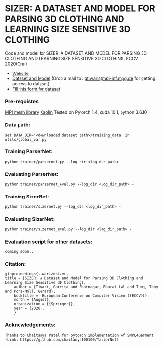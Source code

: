 # SIZER: A DATASET AND MODEL FOR PARSING 3D CLOTHING AND LEARNING SIZE SENSITIVE 3D CLOTHING

Code and model for SIZER: A DATASET AND MODEL FOR PARSING 3D CLOTHING AND LEARNING SIZE SENSITIVE 3D CLOTHING, ECCV 2020(Oral)

  - [Website](https://virtualhumans.mpi-inf.mpg.de/sizer/) 
  - [Dataset and Model](https://nextcloud.mpi-klsb.mpg.de/index.php/s/nx6wK6BJFZCTF8C)
    (Drop a mail to : gtiwari@mpi-inf.mpg.de for getting access to dataset)
  - [Fill this form for dataset](https://docs.google.com/forms/d/e/1FAIpQLSddBep3Eif1gI-6IhaZybBDoR-_H_QW1NST0JV5vviauvPNTA/viewform?usp=sf_link) 
  
### Pre-requistes
[MPI mesh library](https://github.com/MPI-IS/mesh)
[Kaolin](https://github.com/NVIDIAGameWorks/kaolin)
Tested on Pytorch 1.4, cuda 10.1, python 3.6.10

### Data path:
    set DATA_DIR='<downloaded dataset path>/training_data' in utils/global_var.py 

### Training ParserNet:
    python trainer/parsernet.py --log_dir <log_dir_path> - 

### Evaluating ParserNet:
    python trainer/parsernet_eval.py --log_dir <log_dir_path> -

### Training SizerNet:
    python trainer/sizernet.py --log_dir <log_dir_path> - 

### Evaluating SizerNet:
    python trainer/sizernet_eval.py --log_dir <log_dir_path> -

### Evaluation script for other datasets:
    coming soon..
    
### Citation:
    @inproceedings{tiwari20sizer,
    title = {SIZER: A Dataset and Model for Parsing 3D Clothing and Learning Size Sensitive 3D Clothing},
        author = {Tiwari, Garvita and Bhatnagar, Bharat Lal and Tung, Tony and Pons-Moll, Gerard},
        booktitle = {European Conference on Computer Vision ({ECCV})},
        month = {August},
        organization = {{Springer}},
        year = {2020},
        }
        
### Acknowledgements:
    Thanks to Chaitanya Patel for pytorch implementation of SMPL4Garment (Link: https://github.com/chaitanya100100/TailorNet)
